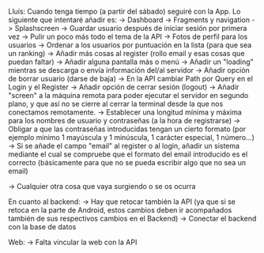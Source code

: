 

Lluís: Cuando tenga tiempo (a partir del sábado) seguiré con la App. Lo siguiente que intentaré añadir es:
-> Dashboard
-> Fragments y navigation
-> Splashscreen
-> Guardar usuario después de iniciar sesión por primera vez
-> Pulir un poco más todo el tema de la API
-> Fotos de perfil para los usuarios
-> Ordenar a los usuarios por puntuación en la lista (para que sea un ranking)
-> Añadir más cosas al register (rollo email y esas cosas que puedan faltar)
-> Añadir alguna pantalla más o menú
-> Añadir un "loading" mientras se descarga o envía información del/al servidor
-> Añadir opción de borrar usuario (darse de baja) 
-> En la API cambiar Path por Query en el Login y el Register 
-> Añadir opción de cerrar sesión (logout) 
-> Añadir "screen" a la máquina remota para poder ejecutar el servidor en segundo plano, y que así no se cierre al cerrar la terminal desde la que nos conectamos remotamente.
-> Establecer una longitud mínima y máxima para los nombres de usuario y contraseñas (a la hora de registrarse)
-> Obligar a que las contraseñas introducidas tengan un cierto formato (por ejemplo mínimo 1 mayúscula y 1 minúscula, 1 carácter especial, 1 número...)
-> Si se añade el campo "email" al register o al login, añadir un sistema mediante el cual se compruebe que el formato del email introducido es el correcto (básicamente para que no se pueda escribir algo que no sea un email)

-> Cualquier otra cosa que vaya surgiendo o se os ocurra


En cuanto al backend:
-> Hay que retocar también la API (ya que si se retoca en la parte de Android, estos cambios deben ir acompañados también de sus respectivos cambios en el Backend)
-> Conectar el backend con la base de datos

Web:
-> Falta vincular la web con la API
